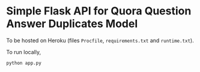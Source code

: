 # Simple Flask API for Quora Question Answer Duplicates Model


To be hosted on Heroku (files `Procfile`, `requirements.txt` and `runtime.txt`).

To run locally,

```
python app.py
```

